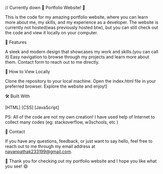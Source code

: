 // Currently down
👋 Portfolio Website! 👋

This is the code for my amazing portfolio website, where you can learn more about me, my skills, and my experience as a developer. The website is currently not hosted(was previously hosted btw), but you can still check out the code and view it locally on your computer.

🎉 Features

A sleek and modern design that showcases my work and skills.(you can call it)
Easy navigation to browse through my projects and learn more about them.
Contact form to reach out to me directly.

🚀 How to View Locally

Clone the repository to your local machine.
Open the index.html file in your preferred browser.
Explore the website and enjoy!]

🛠️ Built With

[HTML]
[CSS]
[JavaScript]

PS: All of the code are not my own creation! I have used help of Internet to collect many codes (eg: stackoverflow, w3schools, etc )

📩 Contact

If you have any questions, feedback, or just want to say hello, feel free to reach out to me through my email address at nayanpathak233199@gmail.com.

🙏 Thank you for checking out my portfolio website and I hope you like what you see! 😄

